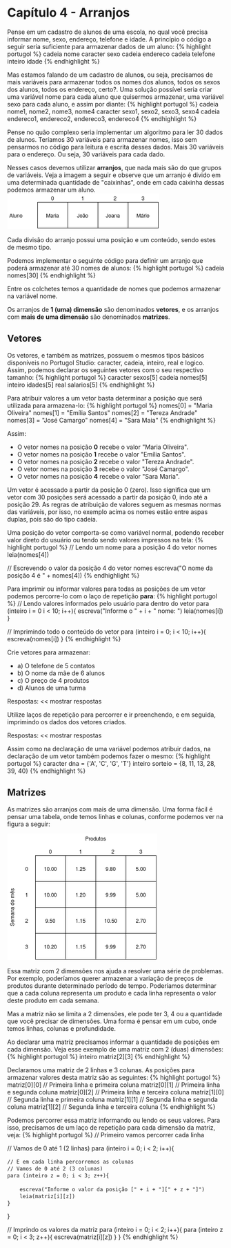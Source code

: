 # Capítulo 4 - Arranjos
Pense em um cadastro de alunos de uma escola, no qual você precisa informar nome, sexo, endereço, telefone e idade. A princípio o código a seguir seria suficiente para armazenar dados de um aluno:
{% highlight portugol %}
cadeia nome
caracter sexo
cadeia endereco
cadeia telefone
inteiro idade
{% endhighlight %}

Mas estamos falando de um cadastro de aluno**s**, ou seja, precisamos de mais variáveis para armazenar todos os nomes dos alunos, todos os sexos dos alunos, todos os endereço, certo?. Uma solução possível seria criar uma variável nome para cada aluno que quisermos armazenar, uma variável sexo para cada aluno, e assim por diante:
{% highlight portugol %}
cadeia nome1, nome2, nome3, nome4
caracter sexo1, sexo2, sexo3, sexo4
cadeia endereco1, endereco2, endereco3, endereco4
{% endhighlight %}

Pense no quão complexo seria implementar um algoritmo para ler 30 dados de alunos. Teríamos 30 variáveis para armazenar nomes, isso sem pensarmos no código para leitura e escrita desses dados. Mais 30 variáveis para o endereço. Ou seja, 30 variáveis para cada dado.

Nesses casos devemos utilizar **arranjos**, que nada mais são do que grupos de variáveis. Veja a imagem a seguir e observe que um arranjo é divido em uma determinada quantidade de "caixinhas", onde em cada caixinha dessas podemos armazenar um aluno.
![](assets/images/vetores.png)

<div class="message-warning">Cada divisão do arranjo possui uma posição e um conteúdo, sendo estes de mesmo tipo.</div>

Podemos implementar o seguinte código para definir um arranjo que poderá armazenar até 30 nomes de alunos:
{% highlight portugol %}
cadeia nomes[30]
{% endhighlight %}

Entre os colchetes temos a quantidade de nomes que podemos armazenar na variável nome.

Os arranjos de **1 (uma) dimensão** são denominados **vetores**, e os arranjos com **mais de uma dimensão** são denominados **matrizes**.


## Vetores
Os vetores, e também as matrizes, possuem o mesmos tipos básicos disponíveis no Portugol Studio: caracter, cadeia, inteiro, real e logico. Assim, podemos declarar os seguintes vetores com o seu respectivo tamanho:
{% highlight portugol %}
caracter    sexos[5]
cadeia      nomes[5]
inteiro     idades[5]
real        salarios[5]
{% endhighlight %}

Para atribuir valores a um vetor basta determinar a posição que será utilizada para armazena-lo:
{% highlight portugol %}
nomes[0] = "Maria Oliveira"
nomes[1] = "Emília Santos"
nomes[2] = "Tereza Andrade"
nomes[3] = "José Camargo" 
nomes[4] = "Sara Maia"
{% endhighlight %}

Assim:
* O vetor nomes na posição **0** recebe o valor "Maria Oliveira".
* O vetor nomes na posição **1** recebe o valor "Emília Santos".
* O vetor nomes na posição **2** recebe o valor "Tereza Andrade".
* O vetor nomes na posição **3** recebe o valor "José Camargo".
* O vetor nomes na posição **4** recebe o valor "Sara Maria".

<div class="message-danger">Um vetor é acessado a partir da posição 0 (zero). Isso significa que um vetor com 30 posições será acessado a partir da posição 0, indo até a posição 29. As regras de atribuição de valores seguem as mesmas normas das variáveis, por isso, no exemplo acima os nomes estão entre aspas duplas, pois são do tipo cadeia.</div>

Uma posição do vetor comporta-se como variável normal, podendo receber valor direto do usuário ou tendo sendo valores impressos na tela:
{% highlight portugol %}
// Lendo um nome para a posição 4 do vetor nomes
leia(nomes[4])

// Escrevendo o valor da posição 4 do vetor nomes
escreva("O nome da posição 4 é " + nomes[4])
{% endhighlight %}

Para imprimir ou informar valores para todas as posições de um vetor podemos percorre-lo com o laço de repetição **para**:
{% highlight portugol %}
// Lendo valores informados pelo usuário para dentro do vetor
para (inteiro i = 0 i < 10; i++){
    escreva("Informe o " + i + " nome: ")
    leia(nomes[i])
}

// Imprimindo todo o conteúdo do vetor
para (inteiro i = 0; i < 10; i++){
    escreva(nomes[i])
}
{% endhighlight %}

Crie vetores para armazenar:
<ul>
    <li>a) O telefone de 5 contatos</li>
    <li>b) O nome da mãe de 6 alunos </li>
    <li>c) O preço de 4 produtos</li>
    <li>d) Alunos de uma turma </li>
</ul>

Respostas: << <a onclick="show('#criar_vetores', this)">mostrar respostas</a>
<ul id="criar_vetores" style="display: none">
<li>a) cadeia telefones[5]</li>
<li>b) cadeia nomes_maes[6]</li>
<li>c) real preco[4]</li>
<li>d) inteiro qtd_alunos[10]</li>
</ul>

Utilize laços de repetição para percorrer e ir preenchendo, e em seguida, imprimindo os dados dos vetores criados.

Respostas: << <a onclick="show('#implementar_vetores', this)">mostrar respostas</a>
<div id="implementar_vetores" style="display: none">
{% highlight portugol %}
// Lendo valores para o vetor telefone[5]
for (inteiro i = 0; i < 5; i++){
    escreva("Informe o " + i + " telefone: ")
    leia(telefones[i])
}

// Escrevendo os valores para o vetor telefones[5]
for (inteiro i = 0; i < 5; i++){
    escreva("Telefone " + i + ": " + telefones[i])
}

// Lendo valores para o vetor nomes_maes[6]
for (inteiro i = 0; i < 6; i++){
    escreva("Informe o " + i + " nome da mãe: ")
    leia(nomes_maes[i])
}

// Escrevendo os valores para o vetor nomes_maes[6]
for (inteiro i = 0; i < 6; i++){
    escreva("Nome da mãe " + i + ": " + nomes_maes[i])
}

// Lendo valores para o vetor precos[4]
for (inteiro i = 0; i < 4; i++){
    escreva("Informe o " + i + " preço: ")
    leia(precos[i])
}

// Escrevendo os valores para o vetor precos[4]
for (inteiro i = 0; i < 4; i++){
    escreva("Preço " + i + ": " + preço[i])
}

// Lendo valores para o vetor qtd_alunos[10]
for (inteiro i = 0; i < 10; i++){
    escreva("Informe a quantidade de alunos da turma " + i)
    leia(qtd_alunos[i])
}

// Escrevendo os valores para o vetor qtd_alunos[10]
for (inteiro i = 0; i < 10; i++){
    escreva("A turma " + i + " têm " + qtd_alunos[i] + " alunos.")
}
{% endhighlight %}
</div>

Assim como na declaração de uma variável podemos atribuir dados, na declaração de um vetor também podemos fazer o mesmo:
{% highlight portugol %}
caracter dna = {'A', 'C', 'G', 'T'}
inteiro sorteio = {8, 11, 13, 28, 39, 40}
{% endhighlight %}


## Matrizes
As matrizes são arranjos com mais de uma dimensão. Uma forma fácil é pensar uma tabela, onde temos linhas e colunas, conforme podemos ver na figura a seguir:

![](assets/images/matrizes.png)

Essa matriz com 2 dimensões nos ajuda a resolver uma série de problemas. Por exemplo, poderíamos querer armazenar a variação de preços de produtos durante determinado período de tempo. Poderíamos determinar que a cada coluna representa um produto e cada linha representa o valor deste produto em cada semana.

Mas a matriz não se limita a 2 dimensões, ele pode ter 3, 4 ou a quantidade que você precisar de dimensões. Uma forma é pensar em um cubo, onde temos linhas, colunas e profundidade.

Ao declarar uma matriz precisamos informar a quantidade de posições em cada dimensão. Veja esse exemplo de uma matriz com 2 (duas) dimensões:
{% highlight portugol %}
inteiro matriz[2][3]
{% endhighlight %}

Declaramos uma matriz de 2 linhas e 3 colunas. As posições para armazenar valores desta matriz são as seguintes:
{% highlight portugol %}
matriz[0][0] // Primeira linha e primeira coluna
matriz[0][1] // Primeira linha e segunda coluna
matriz[0][2] // Primeira linha e terceira coluna
matriz[1][0] // Segunda linha e primeira coluna
matriz[1][1] // Segunda linha e segunda coluna
matriz[1][2] // Segunda linha e terceira coluna
{% endhighlight %}

Podemos percorrer essa matriz informando ou lendo os seus valores. Para isso, precisamos de um laço de repetição para cada dimensão da matriz, veja:
{% highlight portugol %}
// Primeiro vamos percorrer cada linha

// Vamos de 0 até 1 (2 linhas)
para (inteiro i = 0; i < 2; i++){

    // E em cada linha percorremos as colunas
    // Vamos de 0 até 2 (3 colunas)
    para (inteiro z = 0; i < 3; z++){
        
        escreva("Informe o valor da posição [" + i + "][" + z + "]")
        leia(matriz[i][z])
    }
}

// Imprindo os valores da matriz
para (inteiro i = 0; i < 2; i++){
    para (inteiro z = 0; i < 3; z++){
        escreva(matriz[i][z])
    }
}
{% endhighlight %}
